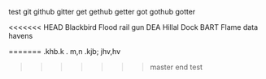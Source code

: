 test
git github gitter
get gethub getter
got gothub gotter



<<<<<<< HEAD
Blackbird Flood rail gun
DEA Hillal Dock BART
Flame data havens



=======
.khb.k .
m,n .kjb;
jhv,hv
>>>>>>> master
end test